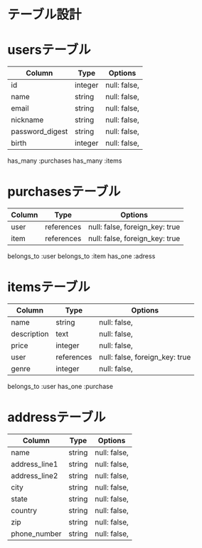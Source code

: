 # テーブル設計

# usersテーブル

| Column          | Type       | Options                        |
| --------------- | ---------- | ------------------------------ |
| id              | integer    | null: false,                   |
| name            | string     | null: false,                   |
| email           | string     | null: false,                   |
| nickname        | string     | null: false,                   |
| password_digest | string     | null: false,                   |
| birth           | integer    | null: false,                   |

has_many :purchases
has_many :items

# purchasesテーブル

| Column       | Type       | Options                        |
| ------------ | ---------- | ------------------------------ |
| user         | references | null: false, foreign_key: true |
| item         | references | null: false, foreign_key: true |

belongs_to :user
belongs_to :item
has_one :adress

# itemsテーブル

| Column       | Type       | Options                        |
| ------------ | ---------- | ------------------------------ |
| name         | string     | null: false,                   |
| description  | text       | null: false,                   |
| price        | integer    | null: false,                   |
| user         | references | null: false, foreign_key: true |
| genre        | integer    | null: false,                   |

belongs_to :user
has_one :purchase

# addressテーブル
| Column             | Type       | Options                        |
| ------------------ | ---------- | ------------------------------ |
| name               | string     | null: false,                   |
| address_line1      | string     | null: false,                   |
| address_line2      | string     | null: false,                   |
| city               | string     | null: false,                   |
| state              | string     | null: false,                   |
| country            | string     | null: false,                   |
| zip                | string     | null: false,                   |
| phone_number       | string     | null: false,                   |

